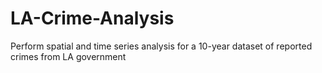 # LA-Crime-Analysis
Perform spatial and time series analysis for a 10-year dataset of reported crimes from LA government 
